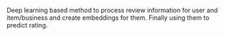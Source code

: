 Deep learning based method to process review information for user and item/business and create embeddings for them. 
Finally using them to predict rating.
